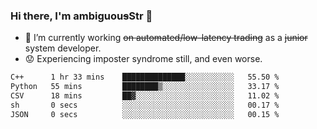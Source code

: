 ### Hi there, I'm ambiguou~~s~~Str 👋

<!--
**ambiguoustexture/ambiguoustexture** is a ✨ _special_ ✨ repository because its `README.md` (this file) appears on your GitHub profile.

Here are some ideas to get you started:
-->
- 🔭 I’m currently working ~~on automated/low-latency trading~~ as a ~~junior~~ system developer.
- :worried: Experiencing imposter syndrome still, and even worse.

<!--START_SECTION:waka-->

```txt
C++      1 hr 33 mins    ██████████████░░░░░░░░░░░   55.50 %
Python   55 mins         ████████▒░░░░░░░░░░░░░░░░   33.17 %
CSV      18 mins         ██▓░░░░░░░░░░░░░░░░░░░░░░   11.02 %
sh       0 secs          ░░░░░░░░░░░░░░░░░░░░░░░░░   00.17 %
JSON     0 secs          ░░░░░░░░░░░░░░░░░░░░░░░░░   00.15 %
```

<!--END_SECTION:waka-->

